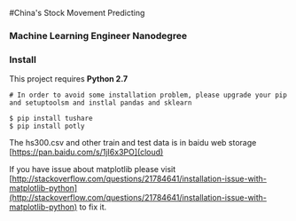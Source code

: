 #China's Stock Movement Predicting

### Machine Learning Engineer Nanodegree

### Install

This project requires **Python 2.7**

```
# In order to avoid some installation problem, please upgrade your pip and setuptoolsm and instlal pandas and sklearn

$ pip install tushare
$ pip install potly
```

The hs300.csv and other train and test data is in baidu web storage [https://pan.baidu.com/s/1jI6x3PO](cloud)

If you have issue about matplotlib please visit [http://stackoverflow.com/questions/21784641/installation-issue-with-matplotlib-python](http://stackoverflow.com/questions/21784641/installation-issue-with-matplotlib-python) to fix it.
